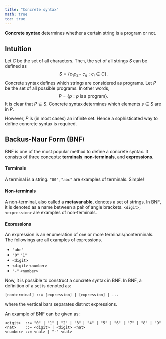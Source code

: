 ```yaml
---
title: "Concrete syntax"
math: true
toc: true
---
```


**Concrete syntax** determines whether a certain string is a program or not.

## Intuition
Let $C$ be the set of all characters. Then, the set of all strings $S$ can be defined as
$$
S = \lbrace c_1c_2\cdots c_n : c_i \in C \rbrace.
$$
Concrete syntax defines which strings are considered as programs. Let $P$ be the set of all possible programs. In other words,
$$
P = \lbrace p: p \;\text{is a program} \rbrace.
$$
It is clear that $P \subseteq S$. Concrete syntax determines which elements $s \in S$ are in $P$. 

However, $P$ is (in most cases) an infinite set. Hence a sophisticated way to define concrete syntax is required.

## Backus-Naur Form (BNF)
BNF is one of the most popular method to define a concrete syntax. It consists of three concepts: **terminals**, **non-terminals**, and **expressions**.

#### Terminals
A terminal is a string. `"00"`, `"abc"` are examples of terminals. Simple!

#### Non-terminals
A non-terminal, also called a **metavariable**, denotes a set of strings. In BNF, it is denoted as a name between a pair of angle brackets. `<digit>`,`<expression>` are examples of non-terminals.

#### Expressions
An expression is an enumeration of one or more terminals/nonterminals. The followings are all examples of expressions.
- `"abc"`
- `"0"` `"1"`
- `<digit>`
- `<digit>` `<number>`
- `"-"` `<number>`

Now, it is possible to construct a concrete syntax in BNF. In BNF, a definition of a set is denoted as:

`[nonterminal] ::= [expression] | [expression] | ...`

where the vertical bars separates distinct expressions.

An example of BNF can be given as:
```
<digit>  ::= "0" | "1" | "2" | "3" | "4" | "5" | "6" | "7" | "8" | "9"
<nat>    ::= <digit> | <digit> <nat>
<number> ::= <nat> | "-" <nat>
```
